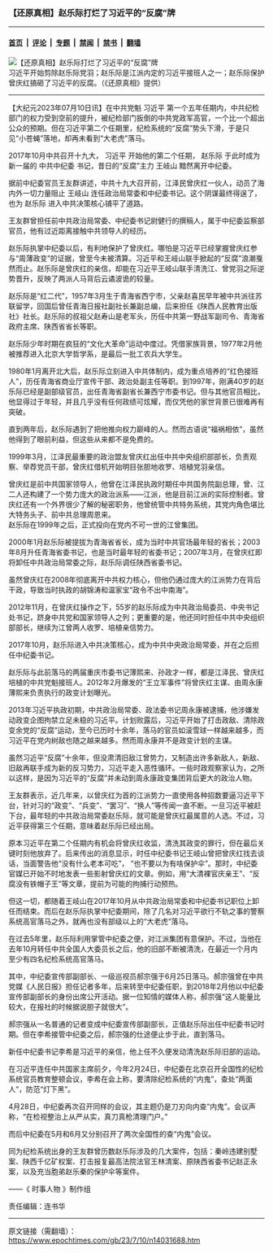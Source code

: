 ### 【还原真相】赵乐际打烂了习近平的“反腐”牌

---

#### [首页](../../../..?n14031688) &nbsp;|&nbsp; [评论](../../../../../epoch-comment?n14031688) &nbsp;|&nbsp; [专题](../../../../../epoch-special?n14031688) &nbsp;|&nbsp; [禁闻](../../../../../epoch-news?n14031688) &nbsp;|&nbsp; [禁书](../../../../../books?n14031688) &nbsp;|&nbsp; [翻墙](https://github.com/gfw-breaker/nogfw/blob/master/README.md?n14031688)


<div><img alt="【还原真相】赵乐际打烂了习近平的“反腐”牌" class="attachment-djy_600_400 size-djy_600_400 wp-post-image" src="https://i.epochtimes.com/assets/uploads/2023/07/id14031735-0d1acba169b5147b3358cd18-600x400.jpg"/>
<div class="caption">
 习近平开始剪除赵乐际党羽；赵乐际是江派内定的习近平接班人之一；赵乐际保护曾庆红搞砸了习近平的反腐。（《还原真相》提供）
</div></div><hr/><div class="post_content" id="artbody" itemprop="articleBody">
 <!-- article content begin -->
 <p>
  【大纪元2023年07月10日讯】在中共党魁
  <ok href="https://www.epochtimes.com/gb/tag/%E4%B9%A0%E8%BF%91%E5%B9%B3.html">
   习近平
  </ok>
  第一个五年任期内，中共纪检部门的权力受到空前的提升，被纪检部门扳倒的中共党政军高官，一个比一个超出公众的预期。但在习近平第二个任期里，纪检系统的“反腐”势头下滑，于是只见“小苍蝇”落地，却再未看到“大老虎”落马。
 </p>
 <p>
  2017年10月中共召开十九大，
  <ok href="https://www.epochtimes.com/gb/tag/%E4%B9%A0%E8%BF%91%E5%B9%B3.html">
   习近平
  </ok>
  开始他的第二个任期，
  <ok href="https://www.epochtimes.com/gb/tag/%E8%B5%B5%E4%B9%90%E9%99%85.html">
   赵乐际
  </ok>
  于此时成为新一届的
  <ok href="https://www.epochtimes.com/gb/tag/%E4%B8%AD%E5%85%B1%E4%B8%AD%E7%BA%AA%E5%A7%94.html">
   中共中纪委
  </ok>
  书记，昔日的“反腐”主力
  <ok href="https://www.epochtimes.com/gb/tag/%E7%8E%8B%E5%B2%90%E5%B1%B1.html">
   王岐山
  </ok>
  黯然离开中纪委。
 </p>
 <p>
  <center>
  </center>
  <p>
   据前中纪委官员王友群讲述，中共十九大召开前，江泽民曾庆红一伙人，动员了海内外一切力量阻止
   <ok href="https://www.epochtimes.com/gb/tag/%E7%8E%8B%E5%B2%90%E5%B1%B1.html">
    王岐山
   </ok>
   连任政治局常委和中纪委书记。这个阴谋最终得逞了，也为
   <ok href="https://www.epochtimes.com/gb/tag/%E8%B5%B5%E4%B9%90%E9%99%85.html">
    赵乐际
   </ok>
   进入中共决策核心铺平了道路。
  </p>
  <p>
   王友群曾担任前中共政治局常委、中纪委书记尉健行的撰稿人，属于中纪委监察部官员，他有过近距离接触中共领导人的经历。
  </p>
  <p>
   赵乐际执掌中纪委以后，有利地保护了曾庆红。哪怕是习近平已经掌握曾庆红参与“周薄政变”的证据，曾至今未被清算。习近平和王岐山联手掀起的“反腐”浪潮戛然而止。赵乐际是曾庆红的亲信，却能在习近平王岐山联手清洗江、曾党羽之际逆势晋升，反映了两派人马背后云谲波诡的较量。
  </p>
  <p>
   赵乐际是“红二代”，1957年3月生于青海省西宁市，父亲赵喜民早年被中共派往苏联留学，回国后曾任青海日报社副社长兼副总编，后来担任《陕西人民教育出版社》社长。赵乐际的叔祖父赵寿山是老军头，历任中共第一野战军副司令、青海省政府主席、陕西省省长等职。
  </p>
  <p>
   赵乐际少年时期在疯狂的“文化大革命”运动中度过。凭借家族背景，1977年2月他被推荐进入北京大学哲学系，是最后一批工农兵大学生。
  </p>
  <p>
   1980年1月离开北大后，赵乐际立刻进入中共体制内，成为重点培养的“红色接班人”，历任青海省商业厅宣传干部、政治处副主任等职。到1997年，刚满40岁的赵乐际已经是副部级官员，出任青海省副省长兼西宁市委书记。但与其他官员相比，他显得过于年轻，并且几乎没有任何政绩可炫耀，而仅凭他的家世背景已很难再有突破。
  </p>
  <p>
   直到两年后，赵乐际遇到了把他推向权力巅峰的人。然而古语说“福祸相依”，虽然他得到了眼前利益，但这些从来都不是免费的。
  </p>
  <p>
   1999年3月，江泽民最重要的政治盟友曾庆红出任中共中央组织部部长，负责观察、举荐党员干部，曾庆红借机开始明目张胆地收罗、培植党羽亲信。
  </p>
  <p>
   曾庆红是前中共国家领导人，他曾在江泽民执政时期任中共国务院副总理，曾、江二人还构建了一个势力庞大的政治派系——江派，他是目前江派的实际控制者。曾庆红还有一个外界很少了解的秘密职务，他曾统管中共特务系统，其党内角色堪比大特务头子、前中共总理周恩来。
   <br/>
   赵乐际在1999年之后，正式投向在党内不可一世的江曾集团。
  </p>
  <p>
   2000年1月赵乐际被提拔为青海省省长，成为当时中共官场最年轻的省长；2003年8月升任青海省委书记，也是当时最年轻的省委书记；2007年3月，在曾庆红即将卸任中共政治局常委之际，赵乐际调任陕西省委书记。
  </p>
  <p>
   虽然曾庆红在2008年彻底离开中共权力核心，但他仍通过庞大的江派势力在背后干政，导致当时执政的胡锦涛和温家宝“政令不出中南海”。
  </p>
  <p>
   2012年11月，在曾庆红操作之下，55岁的赵乐际成为中共政治局委员、中央书记处书记，跻身中共党和国家领导人之列；更重要的是，他还同时担任中共中央组织部部长，继续为江曾两人收罗、培植亲信势力。
  </p>
  <p>
   2017年10月，赵乐际进入中共决策核心，成为中共中央政治局常委，并在之后担任中纪委书记。
  </p>
  <p>
   赵乐际与此前落马的两届重庆市委书记薄熙来、孙政才一样，都是江泽民、曾庆红培植的中共党魁接班人。2012年2月爆发的“王立军事件”将曾庆红主谋、由周永康薄熙来负责执行的政变计划曝光。
  </p>
  <p>
   2013年习近平执政初期，中共政治局常委、政法委书记周永康被逮捕，他涉嫌发动政变企图拘禁立足未稳的习近平。计划败露后，习近平开始了打击政敌、清除政变余党的“反腐”运动，至今已历时十余年，落马的官员如滚雪球一样越来越多，而习近平在党内树敌也随之越来越多。然而周永康并不是政变计划的主谋。
  </p>
  <p>
   虽然习近平“反腐”十余年，但没肃清旧敌江曾势力，又制造出许多新敌人，新敌、旧敌再联手成为新的反习势力，习近平走入恶性循环。一些时政观察家认为，之所以这样，是因为习近平的“反腐”并未动到周永康政变集团背后更大的政治人物。
  </p>
  <p>
   王友群表示，近几年来，以曾庆红为首的江派势力一直使用各种招数要逼习近平下台，针对习的“政变”、“兵变”、“罢习”、“换人”等传闻一直不断。一旦习近平被赶下台，最年轻的中共政治局常委赵乐际，就可能是曾庆红最属意的人选。不过，习近平获得第三个任期，意味着赵乐际已经出局。
  </p>
  <p>
   原本习近平在第二个任期内有机会将曾庆红收监，清洗其政变的罪行，但在最后关键时刻他放弃了。后来传出的消息显示，时任中纪委书记王岐山曾把曾庆红找去谈话，当面警告他“没有什么老本可吃”， “也不要以为有啥保护伞”。那时，中纪委官媒已开始不时地发表一些影射曾庆红的文章。例如，用“大清裸官庆亲王”、“反腐没有铁帽子王”等文章，提前为可能的拘捕行动预热。
  </p>
  <p>
   但这一切，都随着王岐山在2017年10月从中共政治局常委和中纪委书记职位上卸任而结束。而后在赵乐际执掌中纪委期间，除了几名对习近平欲行不轨之事的警察系统高官落马之外，就再也没有部级以上的“大老虎”落马。
  </p>
  <p>
   在过去5年里，赵乐际利用掌管中纪委之便，对江派集团有意保护。不过，当他在去年10月转任中共全国人大委员长之后，他的旧部不断被清洗，在最近一个月内至少有四名纪检系统高官落马。
  </p>
  <p>
   其中，中纪委宣传部副部长、一级巡视员郝宗强于6月25日落马。郝宗强曾在中共党媒《人民日报》担任记者多年，后来转至中纪委任职，到2018年2月他以中纪委宣传部副部长的身份出席公开活动。据一位知情的媒体人称，郝宗强“这人能量比较大，在报社的时候据说胆子就很大”。
  </p>
  <p>
   郝宗强从一名普通的记者变成中纪委宣传部副部长，正值赵乐际出任中纪委书记时期。但在李希接管中纪委之后，郝宗强的仕途便止步于此，直到落马。
  </p>
  <p>
   新任中纪委书记李希是习近平的亲信，他上任不久便发动清洗赵乐际旧部的运动。
  </p>
  <p>
   在习近平连任中共国家主席前夕，今年2月24日，中纪委在北京召开全国性的纪检系统官员教育整顿会议，李希在会上称，要清除纪检系统的“内鬼”，查处“两面人”，防范“灯下黑”。
  </p>
  <p>
   4月28日，中纪委再次召开同样的会议，其主题仍是刀刃向内查“内鬼”。会议声称，“在检视整治上从严从实，真刀真枪清理门户。”
  </p>
  <p>
   而后中纪委在5月和6月又分别召开了两次全国性的查“内鬼”会议。
  </p>
  <p>
   同为纪检系统出身的王友群曾历数赵乐际涉及的几大案件，包括：秦岭违建别墅案、陕西千亿矿权案、打击报复最高法院法官王林清案、原陕西省委书记赵正永案，以及充当胞弟赵乐秦的保护伞等案件。
  </p>
  <p>
   ——《
   <ok href="https://www.epochtimes.com/gb/tag/%E6%99%82%E4%BA%8B%E4%BA%BA%E7%89%A9.html">
    时事人物
   </ok>
   》制作组
  </p>
  <p>
   责任编辑：连书华
  </p>
  <!-- article content end -->
  <div id="below_article_ad">
  </div>
 </p>
</div>


---

原文链接（需翻墙）：https://www.epochtimes.com/gb/23/7/10/n14031688.htm